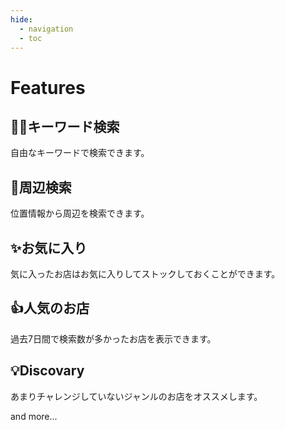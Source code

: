 ```yaml
---
hide:
  - navigation
  - toc
---
```

# Features

## 👩‍💻キーワード検索
自由なキーワードで検索できます。

## 👀周辺検索
位置情報から周辺を検索できます。


## ✨お気に入り
気に入ったお店はお気に入りしてストックしておくことができます。


## 👍人気のお店
過去7日間で検索数が多かったお店を表示できます。


## 💡Discovary
あまりチャレンジしていないジャンルのお店をオススメします。

and more...
